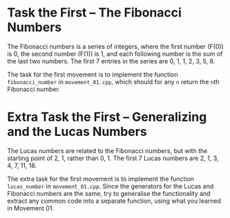 # Task the First – The Fibonacci Numbers

The Fibonacci numbers is a series of integers, where the first number (F(0)) is 0, the second number (F(1)) is 1, and each following number is the sum of the last two numbers. The first 7 entries in the series are 0, 1, 1, 2, 3, 5, 8.

The task for the first movement is to implement the function `fibonacci_number` in `movement_01.cpp`, which should for any `n` return the `n`th Fibonacci number.

# Extra Task the First – Generalizing and the Lucas Numbers

The Lucas numbers are related to the Fibonacci numbers, but with the starting point of 2, 1, rather than 0, 1. The first 7 Lucas numbers are 2, 1, 3, 4, 7, 11, 18.

The extra task for the first movement is to implement the function `lucas_number` in `movement_01.cpp`. Since the generators for the Lucas and Fibonacci numbers are the same, try to generalise the functionality and extract any common code into a separate function, using what you learned in Movement 01.
